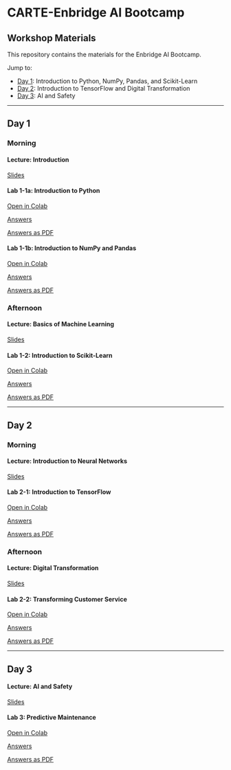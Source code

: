 # CARTE-Enbridge AI Bootcamp
## Workshop Materials

This repository contains the materials for the Enbridge AI Bootcamp.

Jump to:

- [Day 1](#day-1): Introduction to Python, NumPy, Pandas, and Scikit-Learn
- [Day 2](#day-2): Introduction to TensorFlow and Digital Transformation
- [Day 3](#day-3): AI and Safety

---

## Day 1
### Morning

#### Lecture: Introduction

[Slides](https://github.com/alexwolson/carte-enbridge-bootcamp/blob/main/Slides/1_1%20Introduction.pdf)


#### Lab 1-1a: Introduction to Python
[Open in Colab](https://colab.research.google.com/github/alexwolson/carte-enbridge-bootcamp/blob/main/Lab_1_1a.ipynb)

[Answers](https://colab.research.google.com/github/alexwolson/carte-enbridge-bootcamp/blob/main/Answers/Lab_1_1a_Answered.ipynb)

[Answers as PDF](https://github.com/alexwolson/carte-enbridge-bootcamp/blob/main/Answers/Lab_1_1a_Answered.pdf)


#### Lab 1-1b: Introduction to NumPy and Pandas
[Open in Colab](https://colab.research.google.com/github/alexwolson/carte-enbridge-bootcamp/blob/main/Lab_1_1b.ipynb)

[Answers](https://colab.research.google.com/github/alexwolson/carte-enbridge-bootcamp/blob/main/Answers/Lab_1_1b_Answered.ipynb)

[Answers as PDF](https://github.com/alexwolson/carte-enbridge-bootcamp/blob/main/Answers/Lab_1_1b_Answered.pdf)

### Afternoon

#### Lecture: Basics of Machine Learning

[Slides](https://github.com/alexwolson/carte-enbridge-bootcamp/blob/main/Slides/1_2%20Basics%20of%20ML.pdf)

#### Lab 1-2: Introduction to Scikit-Learn
[Open in Colab](https://colab.research.google.com/github/alexwolson/carte-enbridge-bootcamp/blob/main/Lab_1_2.ipynb)

[Answers](https://colab.research.google.com/github/alexwolson/carte-enbridge-bootcamp/blob/main/Answers/Lab_1_2_Answered.ipynb)

[Answers as PDF](https://github.com/alexwolson/carte-enbridge-bootcamp/blob/main/Answers/Lab_1_2_Answered.pdf)

---

## Day 2

### Morning

#### Lecture: Introduction to Neural Networks
[Slides](https://github.com/alexwolson/carte-enbridge-bootcamp/blob/main/Slides/2_1%20Basics%20of%20Neural%20Networks.pdf)

#### Lab 2-1: Introduction to TensorFlow
[Open in Colab](https://colab.research.google.com/github/alexwolson/carte-enbridge-bootcamp/blob/main/Lab_2_1.ipynb)

[Answers](https://colab.research.google.com/github/alexwolson/carte-enbridge-bootcamp/blob/main/Answers/Lab_2_1_Answered.ipynb)

[Answers as PDF](https://github.com/alexwolson/carte-enbridge-bootcamp/blob/main/Answers/Lab_2_1_Answered.pdf)

### Afternoon

#### Lecture: Digital Transformation

[Slides](https://github.com/alexwolson/carte-enbridge-bootcamp/blob/main/Slides/2_2%20Digital%20Transformation.pdf)

#### Lab 2-2: Transforming Customer Service
[Open in Colab](https://colab.research.google.com/github/alexwolson/carte-enbridge-bootcamp/blob/main/Lab_2_2.ipynb)

[Answers](https://colab.research.google.com/github/alexwolson/carte-enbridge-bootcamp/blob/main/Answers/Lab_2_2_Answered.ipynb)

[Answers as PDF](https://github.com/alexwolson/carte-enbridge-bootcamp/blob/main/Answers/Lab_2_2_Answered.pdf)

---

## Day 3

#### Lecture: AI and Safety

[Slides](https://github.com/alexwolson/carte-enbridge-bootcamp/blob/main/Slides/3_1%20AI%20and%20Safety.pdf)

#### Lab 3: Predictive Maintenance

[Open in Colab](https://colab.research.google.com/github/alexwolson/carte-enbridge-bootcamp/blob/main/Lab_3.ipynb)

[Answers](https://colab.research.google.com/github/alexwolson/carte-enbridge-bootcamp/blob/main/Answers/Lab_3_Answered.ipynb)

[Answers as PDF](https://github.com/alexwolson/carte-enbridge-bootcamp/blob/main/Answers/Lab_3_Answered.pdf)